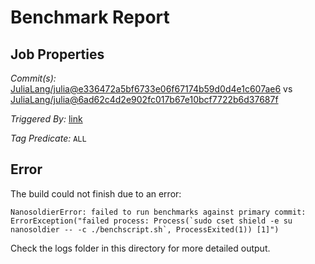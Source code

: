 # Benchmark Report

## Job Properties

*Commit(s):* [JuliaLang/julia@e336472a5bf6733e06f67174b59d0d4e1c607ae6](https://github.com/JuliaLang/julia/commit/e336472a5bf6733e06f67174b59d0d4e1c607ae6) vs [JuliaLang/julia@6ad62c4d2e902fc017b67e10bcf7722b6d37687f](https://github.com/JuliaLang/julia/commit/6ad62c4d2e902fc017b67e10bcf7722b6d37687f)

*Triggered By:* [link](https://github.com/JuliaLang/julia/pull/19449#issuecomment-269775164)

*Tag Predicate:* `ALL`

## Error

The build could not finish due to an error:

```
NanosoldierError: failed to run benchmarks against primary commit: ErrorException("failed process: Process(`sudo cset shield -e su nanosoldier -- -c ./benchscript.sh`, ProcessExited(1)) [1]")
```

Check the logs folder in this directory for more detailed output.

